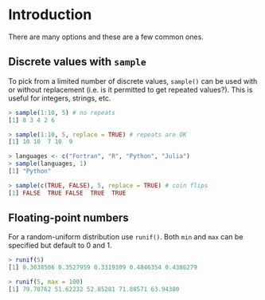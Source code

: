 # Introduction

There are many options and these are a few common ones.

## Discrete values with `sample`

To pick from a limited number of discrete values, `sample()` can be used with or without replacement (i.e. is it permitted to get repeated values?).
This is useful for integers, strings, etc.

```R
> sample(1:10, 5) # no repeats
[1] 8 3 4 2 6

> sample(1:10, 5, replace = TRUE) # repeats are OK
[1] 10 10  7 10  9

> languages <- c("Fortran", "R", "Python", "Julia")
> sample(languages, 1)
[1] "Python"

> sample(c(TRUE, FALSE), 5, replace = TRUE) # coin flips
[1] FALSE  TRUE FALSE  TRUE  TRUE
```

## Floating-point numbers

For a random-uniform distribution use `runif()`.
Both `min` and `max` can be specified but default to 0 and 1.

```R
> runif(5)
[1] 0.3038506 0.3527959 0.3319309 0.4846354 0.4386279

> runif(5, max = 100)
[1] 79.70762 51.62232 52.85281 71.08571 63.94380
```
